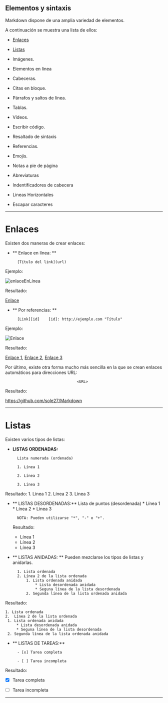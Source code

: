 ## Elementos y sintaxis

Markdown dispone de una amplia variedad de elementos. 

A continuación se muestra una lista de ellos:

- <a href="#Enlaces">Enlaces</a>

- <a href="#Listas">Listas</a>

- Imágenes.

- Elementos en línea

- Cabeceras.

- Citas en bloque.

- Párrafos y saltos de línea.

- Tablas.

- Vídeos.

- Escribir código.

- Resaltado de sintaxis

- Referencias.

- Emojis.

- Notas a pie de página

- Abreviaturas

- Indentificadores de cabecera

- Lineas Horizontales

- Escapar caracteres



* * *

<a name="Enlaces"> <h1> Enlaces </h1> </a>

Existen dos maneras de crear enlaces: 

* ** Enlace en línea: ** 

		[Título del link](url)

Ejemplo:

![enlaceEnLínea](https://megaweb27.files.wordpress.com/2017/05/enlacelinea.png)

Resultado:

[Enlace](https://github.com/sole27/Markdown)

* ** Por referencias: **

		[Link][id]    [id]: http://ejemplo.com "Título"


 Ejemplo:

 ![Enlace](https://megaweb27.files.wordpress.com/2017/05/enlaces.png)

 Resultado:

 [Enlace 1][1], [Enlace 2][2], [Enlace 3][3]



 [1]: https://github.com/sole27/Markdown

 [2]: https://github.com/sole27/Markdown

 [3]: https://github.com/sole27/Markdown



Por último, existe otra forma mucho más sencilla en la que se crean enlaces automáticos para direcciones URL:

				

     								<URL>

Resultado:

https://github.com/sole27/Markdown 

* * *

<a name="Listas"> <h1> Listas </h1> </a>

    

Existen varios tipos de listas:

- **LISTAS ORDENADAS:**

		Lista numerada (ordenada)

		1. Línea 1

		2. Línea 2

		3. Línea 3
Resultado:
	1. Línea 1
	2. Línea 2
	3. Línea 3

* ** LISTAS DESORDENADAS:**
		Lista de puntos (desordenada)
		* Línea 1
		* Línea 2
		* Línea 3
		
        NOTA: Pueden utilizarse "*", "-" o "+".
	Resultado:
	* Línea 1
	* Línea 2
	* Línea 3

* ** LISTAS ANIDADAS: **
Pueden mezclarse los tipos de listas y anidarlas.

		1. Lista ordenada
		2. Línea 2 de la lista ordenada
    		1. Lista ordenada anidada 
        		* Lista desordenada anidada
        		* Seguna línea de la lista desordenada
    		2. Segunda línea de la lista ordenada anidada
Resultado:

	1. Lista ordenada
	2.  Línea 2 de la lista ordenada
   	 1. Lista ordenada anidada 
       	 * Lista desordenada anidada
       	 * Seguna línea de la lista desordenada
   	 2. Segunda línea de la lista ordenada anidada
   	 

* ** LISTAS DE TAREAS:**

		- [x] Tarea completa

		- [ ] Tarea incompleta 

Resultado:

- [x] Tarea completa

- [ ] Tarea incompleta 

* * *



